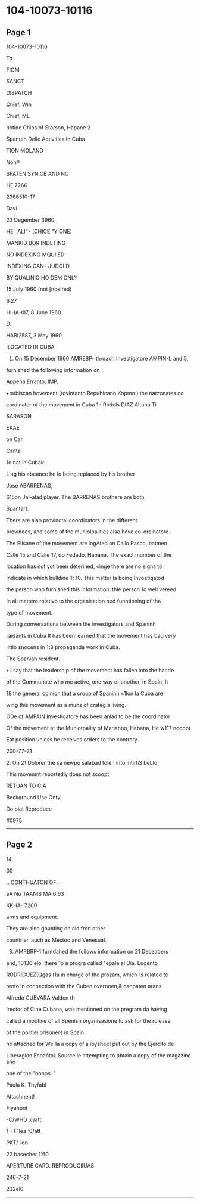 # 104-10073-10116

## Page 1

104-10073-10116

Tợ

FIOM

SANCT

DISPATCH

Chief, Win

Chief, ME

notine Chios of Starson, Hapane 2

Spanteh Delle Aotivities In Cuba

TION MOLAND

Non®

SPATEN SYNICE AND NO

HE 7266

2366510-17

Davi

23 Degember 3960

HE, 'ALI' - (CHICE "Y ONE)

MANKID BOR INDETING

NO INDEXINO MQUIIED

INDEXING CAN I JUDOLD

BY QUALINIO HO DEM ONLY

15 July 1960 (not [noelred)

6.27

НIНA-бl7, 8 June 1960

D.

HABI2587, 3 May 1960

ILOCATED IN CUBA

1. On 15 December 1960 AMREBP- throach Investigatore AMPIN-L and 5,

furnished the following information on

Appena Erranto; IMP,

•pubiscan hovement (rovintanto Repubicano Kopmo.) the natzonates co

cordinator of the movement in Cuba 1n Rodels DIAZ Altuna Ti

SARASON

EKAE

on Car

Canta

1o nat in Cubair.

Ling his abeance he lo being replaced by his brother

Jose ABARRENAS,

615on Jal-alad player. The BARRENAS brothere are both

Spantart.

There are alao provinotal coordinators in the different

provinoes, and some of the muniolpalities also have co-ordinatore.

The ElIsane of the movement are logAted on Callo Pasco, batmen

Calle 15 and Calle 17, do Fedado, Habana. The exact mumber of the

Iocation has not yot been deterined, «inge there are no eigns to

Indicate in which bulldine 1t 10. This matter la boing Invoatigatod

the person who furnished this information, thie person 1o well vereed

In all mattero rolativo to the organisation nod funotioning of tha

type of movement.

During conversations between the investigators and Spaninh

raidants in Cuba It has been learned that the movement has bad very

Ilttlo snocens in 1t8 propaganda work in Cuba.

The Spaniah resident.

•ll say that the leadership of the movement has fallen into the hande

of the Communate who me active, one way or another, in Spaln, It

18 the general opinion that a croup of Spaninh «1lon la Cuba are

wing this movement as a muns of crateg a living.

ODe of AMPAIN Investigatore has been anlad to be the coordinator

Of the movement at the Muniotpality of Marianno, Habana, He w117 nocopt

Eat position unless he receives orders to the contrary.

200-77-21

2, On 21 Dolorer the sa newpo salabad tolen into intirti3 beLlo

This movemnt reportedly does not scoopt

RETUAN TO CIA

Beckground Use Onty

Do biat fleproduce

#0975

---

## Page 2

14

00

.. CONTHUATON OF: .

вA Nо TAANIS MA 6:63

KKHA- 7260

arms and equipment.

They are alno gounting on aid fron other

countrier, auch as Mextoo and Venesual.

3. AMRBRP-1 furndahed the follows information on 21 Deceabers

and, 10130 elo, there 1o a progra called "epale al Dia. Eugento

RODRIGUEZ(Qgas (1a in charge of the prozam, which 1s related te

rento in connection with the Cuben overnnen,& canpaten arans

Alfredo CUEVARA Valden th

Irector of Cine Cubana, was mentioned on the pregram da having

called a mootine of all Spenish organisasione to ask for the rolease

of the politiel prisoners in Spain.

ho attached for We 1a a copy of a ibysheet put out by the Ejercito de

Liberagion Españtol. Source le attempting to obtain a copy of the magazine ano

one of the "bonos. "

Paula K. Thyfabl

Attachnent!

Flyehoot

-C/WHD .c/att

1 - F1lea :0/att

PKT/ 1đn

22 basecher 1'60

APERTURE CARD. REPRODUCIIUAS

246-7-21

232el0

---

